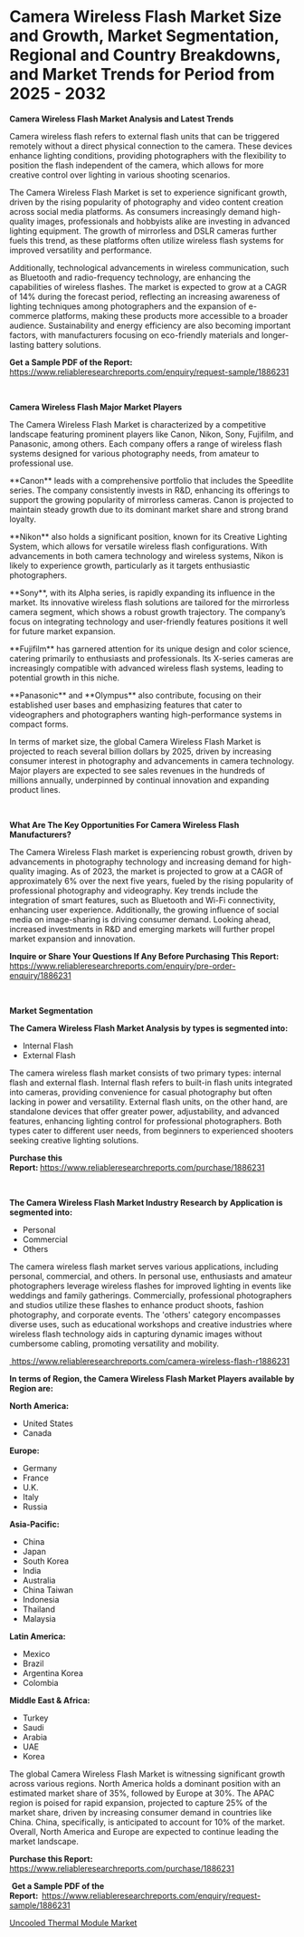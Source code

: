 <p><h1>Camera Wireless Flash Market Size and Growth, Market Segmentation, Regional and Country Breakdowns, and Market Trends for Period from 2025 -  2032</h1></p><p><strong>Camera Wireless Flash Market Analysis and Latest Trends</strong></p>
<p><p>Camera wireless flash refers to external flash units that can be triggered remotely without a direct physical connection to the camera. These devices enhance lighting conditions, providing photographers with the flexibility to position the flash independent of the camera, which allows for more creative control over lighting in various shooting scenarios.</p><p>The Camera Wireless Flash Market is set to experience significant growth, driven by the rising popularity of photography and video content creation across social media platforms. As consumers increasingly demand high-quality images, professionals and hobbyists alike are investing in advanced lighting equipment. The growth of mirrorless and DSLR cameras further fuels this trend, as these platforms often utilize wireless flash systems for improved versatility and performance.</p><p>Additionally, technological advancements in wireless communication, such as Bluetooth and radio-frequency technology, are enhancing the capabilities of wireless flashes. The market is expected to grow at a CAGR of 14% during the forecast period, reflecting an increasing awareness of lighting techniques among photographers and the expansion of e-commerce platforms, making these products more accessible to a broader audience. Sustainability and energy efficiency are also becoming important factors, with manufacturers focusing on eco-friendly materials and longer-lasting battery solutions.</p></p>
<p><strong>Get a Sample PDF of the Report:&nbsp;</strong> <a href="https://www.reliableresearchreports.com/enquiry/request-sample/1886231?utm_campaign=31&utm_medium=2&utm_source=Github&utm_content=ia&utm_term=22022025&utm_id=camera-wireless-flash">https://www.reliableresearchreports.com/enquiry/request-sample/1886231</a></p>
<p>&nbsp;</p>
<p><strong>Camera Wireless Flash Major Market Players</strong></p>
<p><p>The Camera Wireless Flash Market is characterized by a competitive landscape featuring prominent players like Canon, Nikon, Sony, Fujifilm, and Panasonic, among others. Each company offers a range of wireless flash systems designed for various photography needs, from amateur to professional use.</p><p>**Canon** leads with a comprehensive portfolio that includes the Speedlite series. The company consistently invests in R&D, enhancing its offerings to support the growing popularity of mirrorless cameras. Canon is projected to maintain steady growth due to its dominant market share and strong brand loyalty.</p><p>**Nikon** also holds a significant position, known for its Creative Lighting System, which allows for versatile wireless flash configurations. With advancements in both camera technology and wireless systems, Nikon is likely to experience growth, particularly as it targets enthusiastic photographers.</p><p>**Sony**, with its Alpha series, is rapidly expanding its influence in the market. Its innovative wireless flash solutions are tailored for the mirrorless camera segment, which shows a robust growth trajectory. The company’s focus on integrating technology and user-friendly features positions it well for future market expansion.</p><p>**Fujifilm** has garnered attention for its unique design and color science, catering primarily to enthusiasts and professionals. Its X-series cameras are increasingly compatible with advanced wireless flash systems, leading to potential growth in this niche.</p><p>**Panasonic** and **Olympus** also contribute, focusing on their established user bases and emphasizing features that cater to videographers and photographers wanting high-performance systems in compact forms.</p><p>In terms of market size, the global Camera Wireless Flash Market is projected to reach several billion dollars by 2025, driven by increasing consumer interest in photography and advancements in camera technology. Major players are expected to see sales revenues in the hundreds of millions annually, underpinned by continual innovation and expanding product lines.</p></p>
<p>&nbsp;</p>
<p><strong>What Are The Key Opportunities For Camera Wireless Flash Manufacturers?</strong></p>
<p><p>The Camera Wireless Flash market is experiencing robust growth, driven by advancements in photography technology and increasing demand for high-quality imaging. As of 2023, the market is projected to grow at a CAGR of approximately 6% over the next five years, fueled by the rising popularity of professional photography and videography. Key trends include the integration of smart features, such as Bluetooth and Wi-Fi connectivity, enhancing user experience. Additionally, the growing influence of social media on image-sharing is driving consumer demand. Looking ahead, increased investments in R&D and emerging markets will further propel market expansion and innovation.</p></p>
<p><strong>Inquire or Share Your Questions If Any Before Purchasing This Report:</strong> <a href="https://www.reliableresearchreports.com/enquiry/pre-order-enquiry/1886231?utm_campaign=31&utm_medium=2&utm_source=Github&utm_content=ia&utm_term=22022025&utm_id=camera-wireless-flash">https://www.reliableresearchreports.com/enquiry/pre-order-enquiry/1886231</a></p>
<p>&nbsp;</p>
<p><strong>Market Segmentation</strong></p>
<p><strong>The Camera Wireless Flash Market Analysis by types is segmented into:</strong></p>
<p><ul><li>Internal Flash</li><li>External Flash</li></ul></p>
<p><p>The camera wireless flash market consists of two primary types: internal flash and external flash. Internal flash refers to built-in flash units integrated into cameras, providing convenience for casual photography but often lacking in power and versatility. External flash units, on the other hand, are standalone devices that offer greater power, adjustability, and advanced features, enhancing lighting control for professional photographers. Both types cater to different user needs, from beginners to experienced shooters seeking creative lighting solutions.</p></p>
<p><strong>Purchase this Report:&nbsp;</strong><a href="https://www.reliableresearchreports.com/purchase/1886231?utm_campaign=31&utm_medium=2&utm_source=Github&utm_content=ia&utm_term=22022025&utm_id=camera-wireless-flash">https://www.reliableresearchreports.com/purchase/1886231</a></p>
<p>&nbsp;</p>
<p><strong>The Camera Wireless Flash Market Industry Research by Application is segmented into:</strong></p>
<p><ul><li>Personal</li><li>Commercial</li><li>Others</li></ul></p>
<p><p>The camera wireless flash market serves various applications, including personal, commercial, and others. In personal use, enthusiasts and amateur photographers leverage wireless flashes for improved lighting in events like weddings and family gatherings. Commercially, professional photographers and studios utilize these flashes to enhance product shoots, fashion photography, and corporate events. The 'others' category encompasses diverse uses, such as educational workshops and creative industries where wireless flash technology aids in capturing dynamic images without cumbersome cabling, promoting versatility and mobility.</p></p>
<p><a href="https://www.reliableresearchreports.com/camera-wireless-flash-r1886231?utm_campaign=31&utm_medium=2&utm_source=Github&utm_content=ia&utm_term=22022025&utm_id=camera-wireless-flash">&nbsp;https://www.reliableresearchreports.com/camera-wireless-flash-r1886231</a></p>
<p><strong>In terms of Region, the Camera Wireless Flash Market Players available by Region are:</strong></p>
<p>
    <p> <strong> North America: </strong>
        <ul>
            <li>United States</li>
            <li>Canada</li>
        </ul>
        </p> 
    <p> <strong> Europe: </strong>
        <ul>
            <li>Germany</li>
            <li>France</li>
            <li>U.K.</li>
            <li>Italy</li>
            <li>Russia</li>
        </ul>
        </p> 
    <p> <strong> Asia-Pacific: </strong>
        <ul>
            <li>China</li>
            <li>Japan</li>
            <li>South Korea</li>
            <li>India</li>
            <li>Australia</li>
            <li>China Taiwan</li>
            <li>Indonesia</li>
            <li>Thailand</li>
            <li>Malaysia</li>
        </ul>
        </p> 
    <p> <strong> Latin America: </strong>
        <ul>
            <li>Mexico</li>
            <li>Brazil</li>
            <li>Argentina Korea</li>
            <li>Colombia</li>
        </ul>
        </p> 
    <p> <strong> Middle East & Africa: </strong>
        <ul>
            <li>Turkey</li>
            <li>Saudi</li>
            <li>Arabia</li>
            <li>UAE</li>
            <li>Korea</li>
        </ul>
    </p>
    </p>
<p><p>The global Camera Wireless Flash Market is witnessing significant growth across various regions. North America holds a dominant position with an estimated market share of 35%, followed by Europe at 30%. The APAC region is poised for rapid expansion, projected to capture 25% of the market share, driven by increasing consumer demand in countries like China. China, specifically, is anticipated to account for 10% of the market. Overall, North America and Europe are expected to continue leading the market landscape.</p></p>
<p><strong>Purchase this Report: </strong><a href="https://www.reliableresearchreports.com/purchase/1886231?utm_campaign=31&utm_medium=2&utm_source=Github&utm_content=ia&utm_term=22022025&utm_id=camera-wireless-flash">https://www.reliableresearchreports.com/purchase/1886231</a></p>
<p>&nbsp;<strong>Get a Sample PDF of the Report:&nbsp;&nbsp;</strong><a href="https://www.reliableresearchreports.com/enquiry/request-sample/1886231?utm_campaign=31&utm_medium=2&utm_source=Github&utm_content=ia&utm_term=22022025&utm_id=camera-wireless-flash">https://www.reliableresearchreports.com/enquiry/request-sample/1886231</a></p>
<p><strong></strong></p>
<p><p><a href="https://github.com/donnettaletizia/Market-Research-Report-List-1/blob/main/uncooled-thermal-module-market.md?utm_campaign=31&utm_medium=2&utm_source=Github&utm_content=ia&utm_term=22022025&utm_id=camera-wireless-flash">Uncooled Thermal Module Market</a></p></p>
